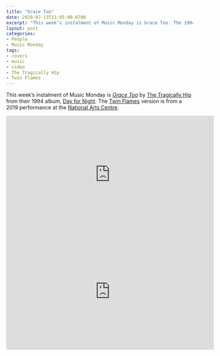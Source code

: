 ```yaml
---
title: "Grace Too"
date: 2020-07-13T11:45:00-0700
excerpt: "This week’s instalment of Music Monday is Grace Too. The 1994 Tragically Hip original and a 2019 cover by Twin Flames."
layout: post
categories:
- People
- Music Monday
tags:
- covers
- music
- video
- The Tragically Hip
- Twin Flames
---
```

This week’s instalment of Music Monday is [_Grace Too_](https://en.wikipedia.org/wiki/Grace,_Too) by
[The Tragically Hip](http://thehip.com/) from their 1994 album,
[Day for Night](https://en.wikipedia.org/wiki/Day_for_Night_(The_Tragically_Hip_album)). The [Twin Flames](https://www.twinflamesmusic.com/home)
version is from a 2019 performance at the [National Arts Centre](https://nac-cna.ca/en/).



<div class="video-container">
<iframe width="560" height="315" src="https://www.youtube.com/embed/d18UWu4dRv4" frameborder="0" allowfullscreen title="Video: Grace Too by The Tragically Hip"></iframe>
</div>

<div class="video-container">
<iframe width="560" height="315" src="https://www.youtube.com/embed/CtKmUYYlnMg" frameborder="0" allowfullscreen title="Video: Grace Too by Twin Flames"></iframe>
</div>
